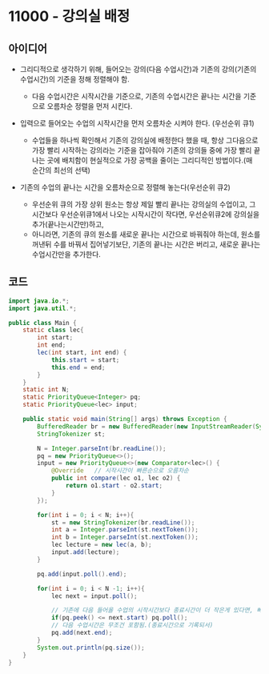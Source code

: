 # 11000 - 강의실 배정



## 아이디어

* 그리디적으로 생각하기 위해, 들어오는 강의(다음 수업시간)과 기존의 강의(기존의 수업시간)의 기준을 정해 정렬해야 함.
    - 다음 수업시간은 시작시간을 기준으로, 기존의 수업시간은 끝나는 시간을 기준으로 오름차순 정렬을 먼저 시킨다.

* 입력으로 들어오는 수업의 시작시간을 먼저 오름차순 시켜야 한다. (우선순위 큐1)
    - 수업들을 하나씩 확인해서 기존의 강의실에 배정한다 했을 때, 항상 그다음으로 가장 빨리 시작하는 강의라는 기준을 잡아줘야 기존의 강의들 중에 가장 빨리 끝나는 곳에 배치함이 현실적으로 가장 공백을 줄이는 그리디적인 방법이다.(매 순간의 최선의 선택)

* 기존의 수업의 끝나는 시간을 오름차순으로 정렬해 놓는다(우선순위 큐2)
    - 우선순위 큐의 가장 상위 원소는 항상 제일 빨리 끝나는 강의실의 수업이고, 그 시간보다 우선순위큐1에서 나오는 시작시간이 작다면, 우선순위큐2에 강의실을 추가(끝나는시간만)하고, 
    - 아니라면, 기존의 큐의 원소를 새로운 끝나는 시간으로 바꿔줘야 하는데, 원소를 꺼낸뒤 수를 바꿔서 집어넣기보단, 기존의 끝나는 시간은 버리고, 새로운 끝나는 수업시간만을 추가한다.

## 코드

```java
import java.io.*;
import java.util.*;

public class Main {
    static class lec{
        int start;
        int end;
        lec(int start, int end) {
            this.start = start;
            this.end = end;
        }
    }
    static int N;
    static PriorityQueue<Integer> pq;
    static PriorityQueue<lec> input;

    public static void main(String[] args) throws Exception {
        BufferedReader br = new BufferedReader(new InputStreamReader(System.in));
        StringTokenizer st;

        N = Integer.parseInt(br.readLine());
        pq = new PriorityQueue<>();
        input = new PriorityQueue<>(new Comparator<lec>() {
            @Override   // 시작시간이 빠른순으로 오름차순
            public int compare(lec o1, lec o2) {
                return o1.start - o2.start;
            }
        });

        for(int i = 0; i < N; i++){
            st = new StringTokenizer(br.readLine());
            int a = Integer.parseInt(st.nextToken());
            int b = Integer.parseInt(st.nextToken());
            lec lecture = new lec(a, b);
            input.add(lecture);
        }

        pq.add(input.poll().end);

        for(int i = 0; i < N -1; i++){
            lec next = input.poll();

            // 기존에 다음 들어올 수업의 시작시간보다 종료시간이 더 작은게 있다면, 빼버리고
            if(pq.peek() <= next.start) pq.poll();
            // 다음 수업시간은 무조건 포함됨.(종료시간으로 기록되서)
            pq.add(next.end);
        }
        System.out.println(pq.size());
    }
}
```